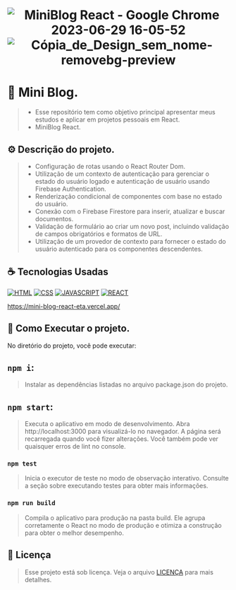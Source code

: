 <h1 align="center" width:100%>

![MiniBlog React - Google Chrome 2023-06-29 16-05-52](https://github.com/gabrielsousaf/MiniBlog-React/assets/121953504/776b1c7e-60dd-46c2-adc2-35beabe06064)
![Cópia_de_Design_sem_nome-removebg-preview](https://github.com/gabrielsousaf/MiniBlog-React/assets/121953504/9892758e-8386-4501-9c27-5d656d22ad19)

 

# 📱 Mini Blog.
> * Esse repositório tem como objetivo principal apresentar meus estudos e aplicar em projetos pessoais em React.
> * MiniBlog React.
  

## ⚙ Descrição do projeto.
> * Configuração de rotas usando o React Router Dom.<br>
> * Utilização de um contexto de autenticação para gerenciar o estado do usuário logado e autenticação de usuário usando Firebase Authentication.<br>
> * Renderização condicional de componentes com base no estado do usuário.<br>
> * Conexão com o Firebase Firestore para inserir, atualizar e buscar documentos.<br>
> * Validação de formulário ao criar um novo post, incluindo validação de campos obrigatórios e formatos de URL.<br>
> * Utilização de um provedor de contexto para fornecer o estado do usuário autenticado para os componentes descendentes.
 

## ☕ Tecnologias Usadas

[![HTML](https://img.shields.io/badge/HTML5-E34F26?style=for-the-badge&logo=html5&logoColor=white)](#)
[![CSS](https://img.shields.io/badge/CSS3-1572B6?style=for-the-badge&logo=css3&logoColor=white)](#)
[![JAVASCRIPT](https://img.shields.io/badge/JavaScript-F7DF1E?style=for-the-badge&logo=javascript&logoColor=black)](#)
[![REACT](https://img.shields.io/badge/React-20232A?style=for-the-badge&logo=react&logoColor=61DAFB)](#)

https://mini-blog-react-eta.vercel.app/


## 📎 Como Executar o projeto.

No diretório do projeto, você pode executar:

## `npm i`:
> Instalar as dependências listadas no arquivo package.json do projeto.

## `npm start`: 
> Executa o aplicativo em modo de desenvolvimento.
> Abra http://localhost:3000 para visualizá-lo no navegador.
> A página será recarregada quando você fizer alterações.
> Você também pode ver quaisquer erros de lint no console.

### `npm test`
> Inicia o executor de teste no modo de observação interativo.
> Consulte a seção sobre executando testes para obter mais informações.

### `npm run build`
> Compila o aplicativo para produção na pasta build.
> Ele agrupa corretamente o React no modo de produção e otimiza a construção para obter o melhor desempenho.
   
## 📝 Licença

> Esse projeto está sob licença. Veja o arquivo [LICENÇA](LICENSE) para mais detalhes.



